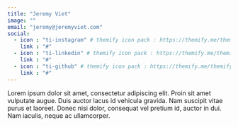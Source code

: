 ```yaml
---
title: "Jeremy Viet"
image: ""
email: "jeremy@jeremyviet.com"
social:
  - icon : "ti-instagram" # themify icon pack : https://themify.me/themify-icons
    link : "#"
  - icon : "ti-linkedin" # themify icon pack : https://themify.me/themify-icons
    link : "#"
  - icon : "ti-github" # themify icon pack : https://themify.me/themify-icons
    link : "#"
---
```


Lorem ipsum dolor sit amet, consectetur adipiscing elit. Proin sit amet vulputate augue. Duis auctor lacus id vehicula gravida. Nam suscipit vitae purus et laoreet.
Donec nisi dolor, consequat vel pretium id, auctor in dui. Nam iaculis, neque ac ullamcorper.
